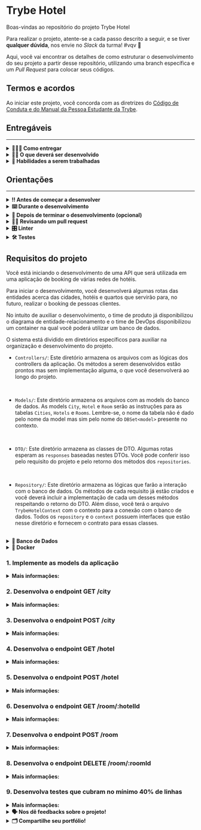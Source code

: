 # Trybe Hotel

Boas-vindas ao repositório do projeto Trybe Hotel

Para realizar o projeto, atente-se a cada passo descrito a seguir, e se tiver **qualquer dúvida**, nos envie no _Slack_ da turma! #vqv 🚀

Aqui, você vai encontrar os detalhes de como estruturar o desenvolvimento do seu projeto a partir desse repositório, utilizando uma branch específica e um _Pull Request_ para colocar seus códigos.

## Termos e acordos

Ao iniciar este projeto, você concorda com as diretrizes do [Código de Conduta e do Manual da Pessoa Estudante da Trybe](https://app.betrybe.com/learn/student-manual/codigo-de-conduta-da-pessoa-estudante).

## Entregáveis
---

<details>
<summary><strong>🤷🏽‍♀️ Como entregar</strong></summary>

Para entregar o seu projeto você deverá criar um _Pull Request_ neste repositório.

Lembre-se que você pode consultar nosso conteúdo sobre [Git & GitHub](https://app.betrybe.com/learn/course/5e938f69-6e32-43b3-9685-c936530fd326/module/fc998c60-386e-46bc-83ca-4269beb17e17/section/fe827a71-3222-4b4d-a66f-ed98e09961af/day/1a530297-e176-4c79-8ed9-291ae2950540/lesson/2b2edce7-9c49-4907-92a2-aa571f823b79) e nosso [Blog - Git & GitHub](https://blog.betrybe.com/tecnologia/git-e-github/) sempre que precisar!

</details>
  
<details>
<summary><strong>🧑‍💻 O que deverá ser desenvolvido</strong></summary>

Sua empresa do coração começou a desenvolver um software de booking de várias redes de hotéis.
Sua missão inicial é começar a desenvolver uma API responsável pelo controle de cidades, hotéis e quartos disponíveis para realizar reservas.

</details>
  
<details>
  <summary><strong>📝 Habilidades a serem trabalhadas </strong></summary>

Neste projeto, verificamos se você é capaz de:

- Entender do funcionamento do ASP.NET e como ele se integra ao C#.
- Entender do funcionamento do banco de dados.
- Criar operações de manipulação de banco de dados em uma API.


</details>


## Orientações
---

<details>
  <summary><strong>‼️ Antes de começar a desenvolver</strong></summary><br />

  1. Clone o repositório

  - Use o comando: `git clone git@github.com:tryber/csharp-034-csharp-projeto-trybe-hotel.git`.
  - Entre na pasta do repositório que você acabou de clonar:
    - `cd csharp-034-csharp-projeto-trybe-hotel`

  2. Instale as dependências
  
  - Entre na pasta `src/`.
  - Execute o comando: `dotnet restore`.
  
  3. Crie uma branch a partir da branch `master`

  - Verifique se você está na branch `master`
    - Exemplo: `git branch`
  - Se não estiver, mude para a branch `master`
    - Exemplo: `git checkout master`
  - Agora crie uma branch à qual você vai submeter os `commits` do seu projeto
    - Você deve criar uma branch no seguinte formato: `nome-de-usuario-nome-do-projeto`
    - Exemplo: `git checkout -b joaozinho-csharp-034-csharp-projeto-trybe-hotel`

  4. Adicione as mudanças ao _stage_ do Git e faça um `commit`

  - Verifique que as mudanças ainda não estão no _stage_
    - Exemplo: `git status` (deve aparecer listada a pasta _joaozinho_ em vermelho)
  - Adicione o novo arquivo ao _stage_ do Git
    - Exemplo:
      - `git add .` (adicionando todas as mudanças - _que estavam em vermelho_ - ao stage do Git)
      - `git status` (deve aparecer listado o arquivo _joaozinho/README.md_ em verde)
  - Faça o `commit` inicial
    - Exemplo:
      - `git commit -m 'iniciando o projeto x'` (fazendo o primeiro commit)
      - `git status` (deve aparecer uma mensagem tipo essa: _nothing to commit_ )

  5. Adicione a sua branch com o novo `commit` ao repositório remoto

  - Usando o exemplo anterior: `git push -u origin joaozinho-csharp-0x-projeto-api-de-receitas`

  6. Crie um novo `Pull Request` _(PR)_

  - Vá até a página de _Pull Requests_ do [repositório no GitHub](https://github.com/tryber/csharp-034-csharp-projeto-trybe-hotel/pulls)
  - Clique no botão verde _"New pull request"_
  - Clique na caixa de seleção _"Compare"_ e escolha a sua branch **com atenção**
  - Coloque um título para a sua _Pull Request_
    - Exemplo: _"Cria tela de busca"_
  - Clique no botão verde _"Create pull request"_
  - Adicione uma descrição para o _Pull Request_ e clique no botão verde _"Create pull request"_
  - **Não se preocupe em preencher mais nada por enquanto!**
  - Volte até a [página de _Pull Requests_ do repositório](https://github.com/tryber/csharp-034-csharp-projeto-trybe-hotel/pulls) e confira que o seu _Pull Request_ está criado

</details>

<details>
  <summary><strong>⌨️ Durante o desenvolvimento</strong></summary><br/>

  - Faça `commits` das alterações que você fizer no código regularmente

  - Lembre-se sempre de, após um (ou alguns) `commits`, atualizar o repositório remoto

  - Os comandos que você utilizará com mais frequência são:
    1. `git status` _(para verificar o que está em vermelho - fora do stage - e o que está em verde - no stage)_
    2. `git add` _(para adicionar arquivos ao stage do Git)_
    3. `git commit` _(para criar um commit com os arquivos que estão no stage do Git)_
    4. `git push -u origin nome-da-branch` _(para enviar o commit para o repositório remoto na primeira vez que fizer o `push` de uma nova branch)_
    5. `git push` _(para enviar o commit para o repositório remoto após o passo anterior)_

</details>

<details>
  <summary><strong>🤝 Depois de terminar o desenvolvimento (opcional)</strong></summary><br/>

  Para sinalizar que o seu projeto está pronto para o _"Code Review"_, faça o seguinte:

  - Vá até a página **DO SEU** _Pull Request_, adicione a label de _"code-review"_ e marque seus colegas:

    - No menu à direita, clique no _link_ **"Labels"** e escolha a _label_ **code-review**;

    - No menu à direita, clique no _link_ **"Assignees"** e escolha **o seu usuário**;

    - No menu à direita, clique no _link_ **"Reviewers"** e digite `students`, selecione o time `tryber/students-sd-034-csharp`.

  Caso tenha alguma dúvida, [aqui tem um vídeo explicativo](https://vimeo.com/362189205).

</details>

<details>
  <summary><strong>🕵🏿 Revisando um pull request</strong></summary><br />

  Use o conteúdo sobre [Code Review](https://app.betrybe.com/course/real-life-engineer/code-review) para te ajudar a revisar os _Pull Requests_.

</details>

<details>
  <summary><strong>🎛 Linter</strong></summary><br />

  Usaremos o [NetAnalyzer](https://docs.microsoft.com/pt-br/dotnet/fundamentals/code-analysis/overview) para fazer a análise estática do seu código.

  Este projeto já vem com as dependências relacionadas ao _linter_ configuradas no arquivo `.csproj`.

  O analisador já é instalado pelo plugin da `Microsoft C#` no `VSCode`. Para isso, basta fazer o download do [plugin](https://marketplace.visualstudio.com/items?itemName=ms-dotnettools.csharp) e instalá-lo.
</details>

<details>
  <summary><strong>🛠 Testes</strong></summary><br />

  O .NET já possui sua própria plataforma de testes.
  
  Este projeto já vem configurado e com suas dependências.

  ### Executando todos os testes

  Para executar os testes com o .NET, execute o comando dentro do diretório do seu projeto `src`!

  ```
  dotnet test
  ```

  ### Executando um teste específico

  Para executar um teste específico, basta executar o comando `dotnet test --filter Name~TestMethod1`.

  :warning: **Importante:** o comando irá executar testes cujo nome contém `TestMethod1`.

  :warning: **O avaliador automático não necessariamente avalia seu projeto na ordem em que os requisitos aparecem no readme. Isso acontece para deixar o processo de avaliação mais rápido. Então, não se assuste se isso acontecer, ok?**

  ### Outras opções para testes
  - Algumas opções que podem lhe ajudar são:
    -  `-?|-h|--help`: exibe a descrição completa de como utilizar o comando.
    -  `-t|--list-tests`: lista todos os testes, ao invés de executá-los.
    -  `-v|--verbosity <LEVEL>`: define o nível de detalhe na resposta dos testes.
      - `q | quiet`
      - `m | minimal`
      - `n | normal`
      - `d | detailed`
      - `diag | diagnostic`
      - Exemplo de uso: 
         ```
           dotnet test -v diag
         ```
         ou
         ```            
           dotnet test --verbosity=diagnostic
         ``` 
</details>

## Requisitos do projeto

Você está iniciando o desenvolvimento de uma API que será utilizada em uma aplicação de booking de várias redes de hotéis.

Para iniciar o desenvolvimento, você desenvolverá algumas rotas das entidades acerca das cidades, hotéis e quartos que servirão para, no futuro, realizar o booking de pessoas clientes.

No intuito de auxiliar o desenvolvimento, o time de produto já disponibilizou o diagrama de entidade-relacionamento e o time de DevOps disponibilizou um container na qual você poderá utilizar um banco de dados.

O sistema está dividido em diretórios específicos para auxiliar na organização e desenvolvimento do projeto.

- `Controllers/`: Este diretório armazena os arquivos com as lógicas dos controllers da aplicação. Os métodos a serem desenvolvidos estão prontos mas sem implementação alguma, o que você desenvolverá ao longo do projeto.
<br />

- `Models/`: Este diretório armazena os arquivos com as models do banco de dados. As models `City`, `Hotel` e `Room` serão as instruções para as tabelas `Cities`, `Hotels` e `Rooms`. Lembre-se, o nome da tabela não é dado pelo nome da model mas sim pelo nome do `DBSet<model>` presente no contexto.
<br />

- `DTO/`: Este diretório armazena as classes de DTO. Algumas rotas esperam as `responses` baseadas nestes DTOs. Você pode conferir isso pelo requisito do projeto e pelo retorno dos métodos dos `repositories`.
<br />

- `Repository/`: Este diretório armazena as lógicas que farão a interação com o banco de dados. Os métodos de cada requisito já estão criados e você deverá incluir a implementação de cada um desses métodos respeitando o retorno do DTO. Além disso, você terá o arquivo `TrybeHotelContext` com o contexto para a conexão com o banco de dados. Todos os `repository` e o `context` possuem interfaces que estão nesse diretório e fornecem o contrato para essas classes.
<br />

<details id='der'>
  <summary><strong>🎲 Banco de Dados</strong></summary>
  <br/>

  Para o desenvolvimento, o time de produto disponibilizou um *Diagrama de Entidade-Relacionamento (DER)* para construir a modelagem do banco de dados. Com essa imagem você já consegue saber:
  - Como nomear suas tabelas e colunas;
  - Quais são os tipos de suas colunas;
  - Relações entre tabelas.

    ![banco de dados](img/der.png)

  O diagrama infere 03 tabelas:
  - ***Cities***: tabela que armazenará um conjunto de cidades nas quais os hotéis estão localizados.
  - ***Hotels***: tabela que armazenará os hotéis da nossa aplicação. Note que informamos o `CityId`, atributo que armazenará o id da cidade.
  - ***Rooms***: tabela que armazenará os quartos de cada hotel da nossa aplicação. Note que informamos o `HotelId`, atributo que armazenará o id do hotel.

  Acerca dos relacionamentos, pelo diagrama de entidade-relacionamento temos:
  - Uma cidade pode ter vários hotéis.
  - Um hotel pode ter vários quartos.

  ⚠️ **Você poderá criar migrations para visualizar o banco de dados**

</details>

<details>
<summary><strong>🐳 Docker</strong></summary><br />

Para auxiliar no desenvolvimento, este projeto possui um arquivo do docker compose para subir um serviço do banco de dados `Azure Data Studio`. Este banco de dados possui a mesma arquitetura do `SQL Server`.

Para subir o serviço, utilize o comando:

```shell
docker-compose up -d --build
```

Para conectar ao seu sistema de gerenciamento de banco de dados, utilize as seguintes credenciais:

- `Server`: localhost
- `User`: sa
- `Password`: TrybeHotel12!
- `Database`: TrybeHotel
- `Trust server certificate`: true

Para criar o contexto do banco de dados na sua aplicação, utilize como connection string:

```csharp
var connectionString = "Server=localhost;Database=TrybeHotel;User=SA;Password=TrybeHotel12!;TrustServerCertificate=True";
```

⚠️ ** Essa connection string poderá ser utilizada no requisito 1 **

</details>

### 1. Implemente as models da aplicação

<details>
  <summary><strong>Mais informações:</strong></summary>

  Implemente os arquivos do diretório `/src/TrybeHotel/Models/`

  <details>
    <summary>Implemente a model <code>City</code></summary>
    <br />
City representará as cidades da aplicação e deverá conter os seguintes campos:
- `CityId`: Chave primária (int)
- `Name`: string
Cada cidade tem vários hotéis. A propriedade de navegação para `Hotel` deve se chamar `Hotels` (anulável).

Em caso de dúvidas, consulte o [diagrama de entidade-relacionamento](#der)
  </details>

<details>
    <summary>Implemente a model <code>Hotel</code></summary>
    <br />

Hotel representará os hotéis da aplicação e deverá conter os seguintes campos:
- `HotelId`: Chave primária (int)
- `Name`: string
- `Address`: string
- `CityId`: Chave estrangeira para a model `City` (int)
Cada hotel tem vários quartos. A propriedade de navegação para `Room` deve se chamar `Rooms` (anulável).
Cada hotel tem apenas uma cidade. A propriedade de navegação para `City` deve se chamar `City` (anulável).

Em caso de dúvidas, consulte o [diagrama de entidade-relacionamento](#der)
  </details>

  <details>
    <summary>Implemente a model <code>Room</code></summary>
    <br />

Room representará os quartos da aplicação e deverá conter os seguintes campos:
- `RoomId`: Chave primária (int)
- `Name`: string
- `Capacity`: int
- `Image`: string
- `HotelId`: Chave estrangeira para a model `Hotel`(int).
Cada quarto tem apenas um hotel. A propriedade de navegação para `Hotel` deve se chamar `Hotel` (anulável).

Em caso de dúvidas, consulte o [diagrama de entidade-relacionamento](#der)
  </details>

  <details>
    <summary>Implemente o contexto do banco de dados</summary>
    <br />

Finalize a implementação do contexto da aplicação no arquivo `src/TrybeHotel/Repository/TrybeHotelContext.cs`.

O contexto deverá ter todas as models da aplicação com os nomes `Cities`, `Hotels` e `Rooms`.

Faça um `override` do método `OnConfiguring` para o contexto se conectar ao seu banco de dados local.

Caso você queira executar o seu projeto para testar localmente, utilize o arquivo docker-compose.yml com um banco SqlServer. Caso você queira usar essa base, tenha o Docker e o docker-compose instalado na sua máquina!

Caso utilize este banco, configure a sua connectionString como:

```csharp
var connectionString = "Server=localhost;Database=TrybeHotel;User=SA;Password=TrybeHotel12!;TrustServerCertificate=True";
```

Você pode criar as tabelas do banco de dados atráves dos comandos `dotnet ef migrations add InitialCreate` e `dotnet ef database update`. Caso você execute esse comando, certifique-se de que o CLI do Entity Framework esteja instalado na sua máquina!
  </details>

<br />

**O que será testado:**

- Será testado que todas as models foram implementadas corretamente.
- Será testado que as models possuem as chaves primárias e estrangeiras necessárias.

</details>

### 2. Desenvolva o endpoint GET /city

<details>
  <summary><strong>Mais informações:</strong></summary>

- Este endpoint será responsável por listar todas as cidades.
- Implemente a lógica da sua controller no método `GetCities()` do arquivo `src/TrybeHotel/Controllers/CityController.cs`.
- Implemente a lógica de interação ao banco de dados no método `GetCities()` do arquivo `src/TrybeHotel/Repository/CityRepository.cs`.
- A sua repository retorna um tipo `CityDto` que deverá ser implementado no arquivo `src/TrybeHotel/Dto/CityDto.cs`. A sua classe de DTO deve seguir o formato da response da requisição. 
<br />

👀 **De olho na dica:** Monte o retorno do seu repository com os conhecimentos de `LINQ` e `DTO` já obtidos.
<br />

👀 **De olho na dica 2:** Para converter qualquer tipo de coleção no tipo de coleção `List`, utilize o método `ToList()`.

<br />

- O endpoint deve ser acessível através da URL `/city` e deve ser do tipo `GET`;
- O corpo da requisição é vazio.
- A resposta deve ser o status `200`.
- O corpo da resposta deve seguir o formato abaixo:

```json
[
    {
	    "cityId": 1,
	    "name": "Rio Branco"
    },

  /*...*/
]
```

**O que será testado:**

- Será testado que, quando solicitada a requisição, a mesma informe os dados correspondentes do banco de dados.
- Será testado que o status de retorno será `200`.
- Será testado que o corpo da resposta segue o padrão esperado.

</details>

### 3. Desenvolva o endpoint POST /city

<details>
  <summary><strong>Mais informações:</strong></summary>

- Este endpoint será responsável por inserir uma nova cidade.
- Implemente a lógica da sua controller no método `PostCity()` do arquivo `src/TrybeHotel/Controllers/CityController.cs`.
- Implemente a lógica de interação ao banco de dados no método `AddCity()` do arquivo `src/TrybeHotel/Repository/CityRepository.cs`.
- A sua repository retorna um tipo `CityDto` que deverá ser implementado no arquivo `src/TrybeHotel/Dto/CityDto.cs`. A sua classe de DTO deve seguir o formato da response da requisição. 
<br />

👀 **De olho na dica:** Monte o retorno do seu repository com os conhecimentos de `LINQ` e `DTO` já obtidos.
<br />

👀 **De olho na dica 2:** Para obter um único elemento de uma coleção, você pode obter o primeiro com o método `First()`. Exemplo: `coleção.First()`.

<br />

- O endpoint deve ser acessível através da URL `/city` e deve ser do tipo `POST`;
- O corpo da requisição deve seguir o padrão abaixo

```json
{
	"Name": "Rio de Janeiro"
}
```

- A resposta deve ser o status `201`.
- O corpo da resposta deve seguir o formato abaixo:

```json

{
	  "cityId": 2,
	  "name": "Rio de Janeiro"
},
```

**O que será testado:**

- Será testado que, quando solicitada a requisição, a mesma insira no banco de dados e retorne de acordo com o modelo
- Será testado que o status de retorno será `201`.
- Será testado que o corpo da resposta segue o padrão esperado.

</details>

### 4. Desenvolva o endpoint GET /hotel

<details>
  <summary><strong>Mais informações:</strong></summary>

- Este endpoint será responsável por listar todos os hotéis.
- Implemente a lógica da sua controller no método `GetHotels()` do arquivo `src/TrybeHotel/Controllers/HotelController.cs`.
- Implemente a lógica de interação ao banco de dados no método `GetHotels()` do arquivo `src/TrybeHotel/Repository/HotelRepository.cs`.
- A sua repository retorna um tipo `HotelDto` que deverá ser implementado no arquivo `src/TrybeHotel/Dto/HotelDto.cs`. A sua classe de DTO deve seguir o formato da response da requisição. 
<br />

👀 **De olho na dica:** Monte o retorno do seu repository com os conhecimentos de `LINQ` e `DTO` já obtidos.
<br />

👀 **De olho na dica 2:** Para converter qualquer tipo de coleção no tipo de coleção `List`, utilize o método `ToList()`.

<br />

- O endpoint deve ser acessível através da URL `/hotel` e deve ser do tipo `GET`;
- O corpo da requisição é vazio.
- A resposta deve ser o status `200`.
- O corpo da resposta deve seguir o formato abaixo:

```json
[
    {
		  "hotelId": 1,
		  "name": "Trybe Hotel SP",
		  "address": "Avenida Paulista, 1400",
		  "cityId": 1,
		  "cityName": "São Paulo"
	  },

  /*...*/
]
```

**O que será testado:**

- Será testado que, quando solicitada a requisição, a mesma informe os dados correspondentes do banco de dados.
- Será testado que o status de retorno será `200`.
- Será testado que o corpo da resposta segue o padrão esperado.

</details>

### 5. Desenvolva o endpoint POST /hotel

<details>
  <summary><strong>Mais informações:</strong></summary>

- Este endpoint será responsável por inserir um novo hotel.
- Implemente a lógica da sua controller no método `PostHotel()` do arquivo `src/TrybeHotel/Controllers/HotelController.cs`.
- Implemente a lógica de interação ao banco de dados no método `AddHotel()` do arquivo `src/TrybeHotel/Repository/HotelRepository.cs`.
- A sua repository retorna um tipo `HotelDto` que deverá ser implementado no arquivo `src/TrybeHotel/Dto/HotelDto.cs`. A sua classe de DTO deve seguir o formato da response da requisição. 
<br />

👀 **De olho na dica:** Monte o retorno do seu repository com os conhecimentos de `LINQ` e `DTO` já obtidos.
<br />

👀 **De olho na dica 2:** Para obter um único elemento de uma coleção, você pode obter o primeiro com o método `First()`. Exemplo: `coleção.First()`.

<br />

- O endpoint deve ser acessível através da URL `/hotel` e deve ser do tipo `POST`;
- O corpo da requisição deve seguir o padrão abaixo

```json
{
	"Name":"Trybe Hotel RJ",
	"Address":"Avenida Atlântica, 1400",
	"CityId": 2
}
```

- A resposta deve ser o status `201`.
- O corpo da resposta deve seguir o formato abaixo:

```json
{
	"hotelId": 2,
	"name": "Trybe Hotel RJ",
	"address": "Avenida Atlântica, 1400",
	"cityId": 2,
	"cityName": "Rio de Janeiro"
}
```

**O que será testado:**

- Será testado que, quando solicitada a requisição, a mesma insira no banco de dados e retorne de acordo com o modelo
- Será testado que o status de retorno será `201`.
- Será testado que o corpo da resposta segue o padrão esperado.

</details>


### 6. Desenvolva o endpoint GET /room/:hotelId

<details>
  <summary><strong>Mais informações:</strong></summary>

- Este endpoint será responsável por listar todos os quartos de um determinado hotel
- Implemente a lógica da sua controller no método `GetRoom()` do arquivo `src/TrybeHotel/Controllers/RoomController.cs`.
- Implemente a lógica de interação ao banco de dados no método `GetRooms()` do arquivo `src/TrybeHotel/Repository/RoomRepository.cs`.
- A sua repository retorna um tipo `RoomDto` que deverá ser implementado no arquivo `src/TrybeHotel/Dto/RoomDto.cs`. A sua classe de DTO deve seguir o formato da response da requisição. 
<br />

👀 **De olho na dica:** Monte o retorno do seu repository com os conhecimentos de `LINQ` e `DTO` já obtidos.
<br />

👀 **De olho na dica 2:** Para converter qualquer tipo de coleção no tipo de coleção `List`, utilize o método `ToList()`.

<br />

- O endpoint deve ser acessível através da URL `/room/:hotelId` e deve ser do tipo `GET`;
- O corpo da requisição é vazio.
- A resposta deve ser o status `200`.
- O corpo da resposta deve seguir o formato abaixo:

```json
[
    {
		  "roomId": 1,
		  "name": "Suite básica",
		  "capacity": 2,
		  "image": "image suite",
		  "hotel": {
  			"hotelId": 1,
			  "name": "Trybe Hotel SP",
			  "address": "Avenida Paulista, 1400",
			  "cityId": 1,
			  "cityName": "São Paulo"
		  }
	  },

  /*...*/
]
```

**O que será testado:**

- Será testado que, quando solicitada a requisição, a mesma informe os dados correspondentes do banco de dados.
- Será testado que o status de retorno será `200`.
- Será testado que o corpo da resposta segue o padrão esperado.

</details>

### 7. Desenvolva o endpoint POST /room


<details>
  <summary><strong>Mais informações:</strong></summary>

- Este endpoint será responsável por inserir um novo quarto a um hotel.
- Implemente a lógica da sua controller no método `PostRoom()` do arquivo `src/TrybeHotel/Controllers/RoomController.cs`.
- Implemente a lógica de interação ao banco de dados no método `AddRoom()` do arquivo `src/TrybeHotel/Repository/RoomRepository.cs`.
- A sua repository retorna um tipo `RoomDto` que deverá ser implementado no arquivo `src/TrybeHotel/Dto/RoomDto.cs`. A sua classe de DTO deve seguir o formato da response da requisição. 
<br />

👀 **De olho na dica:** Monte o retorno do seu repository com os conhecimentos de `LINQ` e `DTO` já obtidos.
<br />

👀 **De olho na dica 2:** Para obter um único elemento de uma coleção, você pode obter o primeiro com o método `First()`. Exemplo: `coleção.First()`.

<br />

- O endpoint deve ser acessível através da URL `/room` e deve ser do tipo `POST`;
- O corpo da requisição deve seguir o padrão abaixo

```json
{
	"Name":"Suite básica",
	"Capacity":2,
	"Image":"image suite",
	"HotelId": 1
}
```

- A resposta deve ser o status `201`.
- O corpo da resposta deve seguir o formato abaixo:

```json
{
	"roomId": 1,
	"name": "Suite básica",
	"capacity": 2,
	"image": "image suite",
	"hotel": {
		"hotelId": 1,
		"name": "Trybe Hotel SP",
		"address": "Avenida Paulista, 1400",
		"cityId": 1,
		"cityName": "São Paulo"
	}
}
```

**O que será testado:**

- Será testado que, quando solicitada a requisição, a mesma insira no banco de dados e retorne de acordo com o modelo
- Será testado que o status de retorno será `201`.
- Será testado que o corpo da resposta segue o padrão esperado.
</details>

### 8. Desenvolva o endpoint DELETE /room/:roomId

<details>
  <summary><strong>Mais informações:</strong></summary>

- Este endpoint será responsável por deletar um determinado quarto.
- Implemente a lógica da sua controller no método `Delete()` do arquivo `src/TrybeHotel/Controllers/RoomController.cs`.
- Implemente a lógica de interação ao banco de dados no método `DeleteRoom()` do arquivo `src/TrybeHotel/Repository/RoomRepository.cs`.
- O endpoint deve ser acessível através da URL `/room/:roomId` e deve ser do tipo `DELETE`;
- O corpo da requisição é vazio.
- A resposta deve ser o status `204`.

**O que será testado:**

- Será testado que, quando solicitada a requisição, a mesma faça a exclusão solicitada no banco de dados.
- Será testado que o status de retorno será `204`.

</details>

### 9. Desenvolva testes que cubram no mínimo 40% de linhas

<details>
  <summary><strong>Mais informações:</strong></summary>

- Desenvolva testes de integração que cubram 40% das linhas de código.
- Os testes devem ser implementados no arquivo `src/TrybeHotel.Test/IntegrationTest.cs`
- Este arquivo possui uma classe chamada `IntegrationTest`. Cada método dessa classe é um teste diferente.
- O construtor da classe `IntegrationTest` cria um `context` em memória de um banco de dados que será utilizado nos testes. Verifique neste construtor quais são as cidades, hotéis e quartos disponíveis no banco de dados que será utilizado no teste 👀.
- Este arquivo de testes já possui um método `TestGet` que testa a rota GET `/room`. Utilize o mesmo como exemplo para criar novos métodos e testar outras rotas.

**O que será testado:**

- Será avaliado que os testes cubram 40% das linhas de código.

</details>


<details>
  <summary><strong>🗣 Nos dê feedbacks sobre o projeto!</strong></summary><br />

Ao finalizar e submeter o projeto, não se esqueça de avaliar sua experiência preenchendo o formulário. 
**Leva menos de 3 minutos!**

[FORMULÁRIO DE AVALIAÇÃO DE PROJETO](https://be-trybe.typeform.com/to/ZTeR4IbH#cohort_hidden=CH34-CSHARP&template=betrybe/csharp-0x-projeto-trybe-hotel)

</details>

<details>
  <summary><strong>🗂 Compartilhe seu portfólio!</strong></summary><br />

  Você sabia que o LinkedIn é a principal rede social profissional e que compartilhar aprendizados lá é muito importante para quem deseja construir uma carreira de sucesso? Compartilhe este projeto no seu LinkedIn, marque o perfil da Trybe (@trybe) e mostre para a sua rede toda a sua evolução.

</details>
